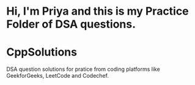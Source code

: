 # Hi, I'm Priya and this is my Practice Folder of DSA questions.


# CppSolutions
DSA question solutions for pratice from coding platforms like GeekforGeeks, LeetCode and Codechef.

